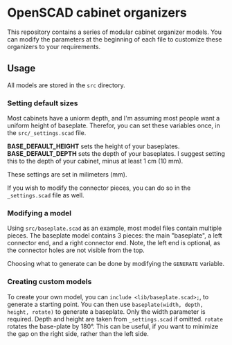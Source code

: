 # OpenSCAD cabinet organizers

This repository contains a series of modular cabinet organizer models.
You can modify the parameters at the beginning of each file to customize these organizers to your requirements.

## Usage

All models are stored in the `src` directory. 

### Setting default sizes

Most cabinets have a uniorm depth, and I'm assuming most people want a uniform height of baseplate.
Therefor, you can set these variables once, in the `src/_settings.scad` file.

**BASE_DEFAULT_HEIGHT** sets the height of your baseplates. <br>
**BASE_DEFAULT_DEPTH** sets the depth of your baseplates.
I suggest setting this to the depth of your cabinet, minus at least 1 cm (10 mm).

These settings are set in milimeters (mm).

If you wish to modify the connector pieces, you can do so in the `_settings.scad` file as well.

### Modifying a model

Using `src/baseplate.scad` as an example, most model files contain multiple pieces.
The baseplate model contains 3 pieces: the main "baseplate", a left connector end, and a right connector end.
Note, the left end is optional, as the connector holes are not visible from the top.

Choosing what to generate can be done by modifying the `GENERATE` variable.

### Creating custom models

To create your own model, you can `include <lib/baseplate.scad>;`, to generate a starting point.
You can then use `baseplate(width, depth, height, rotate)` to generate a baseplate.
Only the width parameter is required. Depth and height are taken from `_settings.scad` if omitted.
`rotate` rotates the base-plate by 180°.
This can be useful, if you want to minimize the gap on the right side, rather than the left side.
